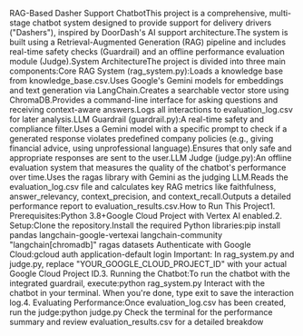 RAG-Based Dasher Support ChatbotThis project is a comprehensive, multi-stage chatbot system designed to provide support for delivery drivers ("Dashers"), inspired by DoorDash's AI support architecture.The system is built using a Retrieval-Augmented Generation (RAG) pipeline and includes real-time safety checks (Guardrail) and an offline performance evaluation module (Judge).System ArchitectureThe project is divided into three main components:Core RAG System (rag_system.py):Loads a knowledge base from knowledge_base.csv.Uses Google's Gemini models for embeddings and text generation via LangChain.Creates a searchable vector store using ChromaDB.Provides a command-line interface for asking questions and receiving context-aware answers.Logs all interactions to evaluation_log.csv for later analysis.LLM Guardrail (guardrail.py):A real-time safety and compliance filter.Uses a Gemini model with a specific prompt to check if a generated response violates predefined company policies (e.g., giving financial advice, using unprofessional language).Ensures that only safe and appropriate responses are sent to the user.LLM Judge (judge.py):An offline evaluation system that measures the quality of the chatbot's performance over time.Uses the ragas library with Gemini as the judging LLM.Reads the evaluation_log.csv file and calculates key RAG metrics like faithfulness, answer_relevancy, context_precision, and context_recall.Outputs a detailed performance report to evaluation_results.csv.How to Run This Project1. Prerequisites:Python 3.8+Google Cloud Project with Vertex AI enabled.2. Setup:Clone the repository.Install the required Python libraries:pip install pandas langchain-google-vertexai langchain-community "langchain[chromadb]" ragas datasets
Authenticate with Google Cloud:gcloud auth application-default login
Important: In rag_system.py and judge.py, replace "YOUR_GOOGLE_CLOUD_PROJECT_ID" with your actual Google Cloud Project ID.3. Running the Chatbot:To run the chatbot with the integrated guardrail, execute:python rag_system.py
Interact with the chatbot in your terminal. When you're done, type exit to save the interaction log.4. Evaluating Performance:Once evaluation_log.csv has been created, run the judge:python judge.py
Check the terminal for the performance summary and review evaluation_results.csv for a detailed breakdow
